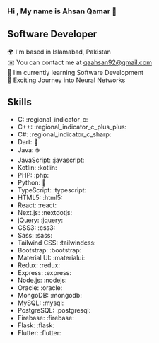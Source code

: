 ### Hi , My name is Ahsan Qamar 👋
## Software Developer

🌍  I'm based in Islamabad, Pakistan <br>
✉️  You can contact me at qaahsan92@gmail.com <br>
🌱  I’m currently learning Software Development <br>
🧠  Exciting Journey into Neural Networks <br>

## Skills
- C: :regional_indicator_c:
- C++: :regional_indicator_c_plus_plus:
- C#: :regional_indicator_c_sharp:
- Dart: :dart:
- Java: :coffee:
- JavaScript: :javascript:
- Kotlin: :kotlin:
- PHP: :php:
- Python: :snake:
- TypeScript: :typescript:
- HTML5: :html5:
- React: :react:
- Next.js: :nextdotjs:
- jQuery: :jquery:
- CSS3: :css3:
- Sass: :sass:
- Tailwind CSS: :tailwindcss:
- Bootstrap: :bootstrap:
- Material UI: :materialui:
- Redux: :redux:
- Express: :express:
- Node.js: :nodejs:
- Oracle: :oracle:
- MongoDB: :mongodb:
- MySQL: :mysql:
- PostgreSQL: :postgresql:
- Firebase: :firebase:
- Flask: :flask:
- Flutter: :flutter:



<!--
**AhsanQamr/AhsanQamr** is a ✨ _special_ ✨ repository because its `README.md` (this file) appears on your GitHub profile.

Here are some ideas to get you started:

- 🔭 I’m currently working on ...
- 🌱 I’m currently learning ...
- 👯 I’m looking to collaborate on ...
- 🤔 I’m looking for help with ...
- 💬 Ask me about ...
- 📫 How to reach me: ...
- 😄 Pronouns: ...
- ⚡ Fun fact: ...
-->

